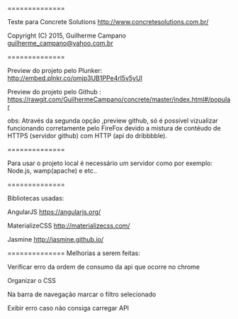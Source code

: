 
==============

Teste para Concrete Solutions http://www.concretesolutions.com.br/

Copyright (C) 2015, Guilherme Campano <guilherme_campano@yahoo.com.br>

==============

Preview do projeto pelo Plunker: 
http://embed.plnkr.co/omjp3UB1PPe4rl5v5yUl

Preview do projeto pelo Github :
https://rawgit.com/GuilhermeCampano/concrete/master/index.html#/popular

obs: Através da segunda opção ,preview github, só é possível vizualizar funcionando corretamente pelo FireFox devido a mistura de contéudo de HTTPS (servidor github) com HTTP (api do dribbbble).

 
==============

Para usar o projeto local é necessário um servidor como por exemplo:
Node.js, wamp(apache) e etc..

==============

Bibliotecas usadas:

AngularJS https://angularjs.org/

MaterializeCSS http://materializecss.com/

Jasmine http://jasmine.github.io/

==============
Melhorias a serem feitas:

Verificar erro da ordem de consumo da api que ocorre no chrome

Organizar o CSS

Na barra de navegação marcar o filtro selecionado

Exibir erro caso não consiga carregar API
